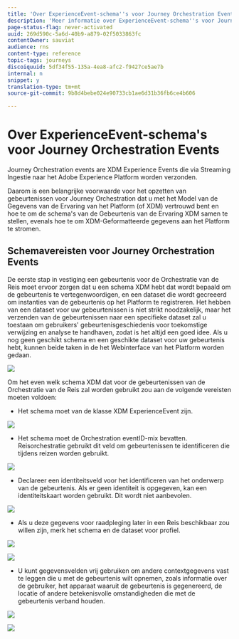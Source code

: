 ```yaml
---
title: 'Over ExperienceEvent-schema''s voor Journey Orchestration Events '
description: 'Meer informatie over ExperienceEvent-schema''s voor Journey Orchestration Events '
page-status-flag: never-activated
uuid: 269d590c-5a6d-40b9-a879-02f5033863fc
contentOwner: sauviat
audience: rns
content-type: reference
topic-tags: journeys
discoiquuid: 5df34f55-135a-4ea8-afc2-f9427ce5ae7b
internal: n
snippet: y
translation-type: tm+mt
source-git-commit: 9b8d4bebe024e90733cb1ae6d31b36fb6ce4b606

---
```




# Over ExperienceEvent-schema&#39;s voor Journey Orchestration Events

Journey Orchestration events are XDM Experience Events die via Streaming Ingestie naar het Adobe Experience Platform worden verzonden.

Daarom is een belangrijke voorwaarde voor het opzetten van gebeurtenissen voor Journey Orchestration dat u met het Model van de Gegevens van de Ervaring van het Platform (of XDM) vertrouwd bent en hoe te om de schema&#39;s van de Gebeurtenis van de Ervaring XDM samen te stellen, evenals hoe te om XDM-Geformatteerde gegevens aan het Platform te stromen.

## Schemavereisten voor Journey Orchestration Events

De eerste stap in vestiging een gebeurtenis voor de Orchestratie van de Reis moet ervoor zorgen dat u een schema XDM hebt dat wordt bepaald om de gebeurtenis te vertegenwoordigen, en een dataset die wordt gecreeerd om instanties van de gebeurtenis op het Platform te registreren. Het hebben van een dataset voor uw gebeurtenissen is niet strikt noodzakelijk, maar het verzenden van de gebeurtenissen naar een specifieke dataset zal u toestaan om gebruikers&#39; gebeurtenisgeschiedenis voor toekomstige verwijzing en analyse te handhaven, zodat is het altijd een goed idee. Als u nog geen geschikt schema en een geschikte dataset voor uw gebeurtenis hebt, kunnen beide taken in de het Webinterface van het Platform worden gedaan.

![](../assets/schema1.png)

Om het even welk schema XDM dat voor de gebeurtenissen van de Orchestratie van de Reis zal worden gebruikt zou aan de volgende vereisten moeten voldoen:

* Het schema moet van de klasse XDM ExperienceEvent zijn.

![](../assets/schema2.png)

* Het schema moet de Orchestration eventID-mix bevatten. Reisorchestratie gebruikt dit veld om gebeurtenissen te identificeren die tijdens reizen worden gebruikt.

![](../assets/schema3.png)

* Declareer een identiteitsveld voor het identificeren van het onderwerp van de gebeurtenis. Als er geen identiteit is opgegeven, kan een identiteitskaart worden gebruikt. Dit wordt niet aanbevolen.

![](../assets/schema4.png)

* Als u deze gegevens voor raadpleging later in een Reis beschikbaar zou willen zijn, merk het schema en de dataset voor profiel.

![](../assets/schema5.png)

![](../assets/schema6.png)

* U kunt gegevensvelden vrij gebruiken om andere contextgegevens vast te leggen die u met de gebeurtenis wilt opnemen, zoals informatie over de gebruiker, het apparaat waaruit de gebeurtenis is gegenereerd, de locatie of andere betekenisvolle omstandigheden die met de gebeurtenis verband houden.

![](../assets/schema7.png)

![](../assets/schema8.png)